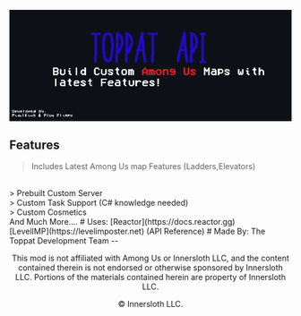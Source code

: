 <p align="center">
  <img align="center" src="./Images/lol.png">
</p>

## Features
> Includes Latest Among Us map Features (Ladders,Elevators)
<br>
> Prebuilt Custom Server
<br>
> Custom Task Support (C# knowledge needed)
<br>
> Custom Cosmetics
<br>
And Much More....
# Uses:
[Reactor](https://docs.reactor.gg)
<br>
[LevelIMP](https://levelimposter.net) (API Reference)
# Made By:
The Toppat Development Team 
--
<br>
<p align="center">This mod is not affiliated with Among Us or Innersloth LLC, and the content contained therein is not endorsed or otherwise sponsored by Innersloth LLC. Portions of the materials contained herein are property of Innersloth LLC.</p>
<p align="center">© Innersloth LLC.</p>
